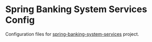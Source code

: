 # Spring Banking System Services Config
Configuration files for 
[spring-banking-system-services](https://github.com/vl-blinov/spring-banking-system-services) project.